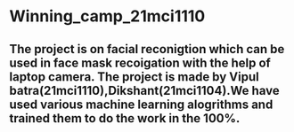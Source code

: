 # Winning_camp_21mci1110
## The project is on facial reconigtion which can be used in face mask recoigation with the help of laptop camera. The project is made by Vipul batra(21mci1110),Dikshant(21mci1104).We have used various machine learning alogrithms and trained them to do the work in the 100%.

